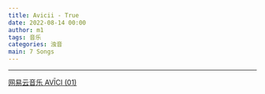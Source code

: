 ```yaml
---
title: Avicii - True
date: 2022-08-14 00:00
author: m1
tags: 音乐
categories: 浊音
main: 7 Songs
---
```


<link rel="stylesheet" href="/css/APlayer.min.css">
<div id="aplayer"></div>
<script src="/js/APlayer.min.js"></script>
<script>
    const ap = new APlayer({
    container: document.getElementById('aplayer'),
    lrcType: 3,
    loop: 'none',
    audio: [
        {
        name: 'Addicted to You',
        artist: 'Avicii',
        url: '1 Addicted to You.m4a',
        cover: 'Cover.jpg',
        lrc: '1 Addicted to You.lrc',
        },
        {
        name: 'All You Need Is Love',
        artist: 'Avicii',
        url: '2 All You Need Is Love.m4a',
        cover: 'Cover.jpg',
        lrc: '2 All You Need Is Love.lrc',
        },
        {
        name: 'You Make Me',
        artist: 'Avicii',
        url: '3 You Make Me.m4a',
        cover: 'Cover.jpg',
        lrc: '3 You Make Me.lrc',
        },
        {
        name: 'Liar Liar',
        artist: 'Avicii',
        url: '4 Liar Liar.m4a',
        cover: 'Cover.jpg',
        lrc: '4 Liar Liar.lrc',
        },
        {
        name: 'Love Road to Hell',
        artist: 'Avicii',
        url: '5 Love Road to Hell.m4a',
        cover: 'Cover.jpg',
        lrc: '5 Love Road to Hell.lrc',
        },
        {
        name: 'Shame on Me',
        artist: 'Avicii',
        url: '6 Shame on Me.m4a',
        cover: 'Cover.jpg',
        lrc: '6 Shame on Me.lrc',
        },
        {
        name: 'LEVELS(Bonus Track)',
        artist: 'Avicii',
        url: '7 LEVELS(Bonus Track).m4a',
        cover: 'Cover.jpg',
        lrc: '7 LEVELS(Bonus Track).lrc',
        }
    ]
});
</script>

---

[网易云音乐 AVĪCI (01)](https://music.163.com/#/album?id=35919060)